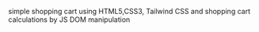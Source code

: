 simple shopping cart using HTML5,CSS3, Tailwind CSS and shopping cart calculations by JS DOM manipulation
